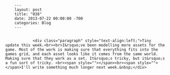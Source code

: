 
        ---
        layout: post
        title: "038"
        date: 2013-07-22 00:00:00 -700
        categories: Blog
        ---

        
				<div class="paragraph" style="text-align:left;">Tiny update this week.<br><br>I&rsquo;ve been modelling more assets for the game. Most of the work is making sure that everything fits into the games grid, and each asset looks like it comes from the same world. Making sure that they work as a set. It&rsquo;s tricky, but it&rsquo;s a fun sort of tricky. <br><span style=""></span><br><span style=""></span>I'll write something much longer next week.&nbsp;</div>

		
        